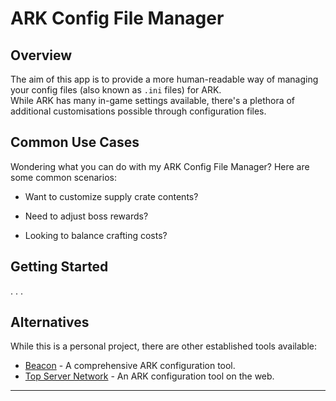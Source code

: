 # ARK Config File Manager

## Overview

The aim of this app is to provide a more human-readable way of managing your config files (also known as `.ini` files) for ARK.  
While ARK has many in-game settings available, there's a plethora of additional customisations possible through configuration files.

## Common Use Cases

Wondering what you can do with my ARK Config File Manager? Here are some common scenarios:

- Want to customize supply crate contents?

- Need to adjust boss rewards?

- Looking to balance crafting costs?

## Getting Started

. . .

## Alternatives

While this is a personal project, there are other established tools available:

- [Beacon](https://usebeacon.app/) - A comprehensive ARK configuration tool.
- [Top Server Network](https://topserver.network/ark-server-settings-generator/) - An ARK configuration tool on the web.

---
